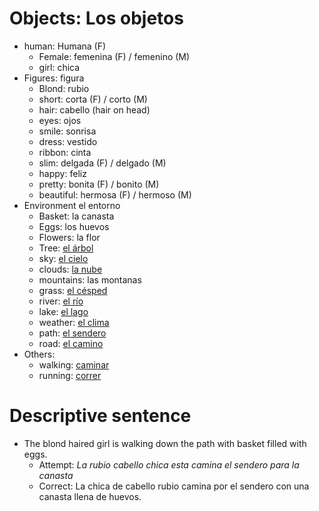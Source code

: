 # Objects: Los objetos
- human: Humana (F)
	- Female: femenina (F) / femenino (M)
	- girl: chica
- Figures: figura
	- Blond: rubio
	- short: corta (F) / corto (M)
	- hair: cabello (hair on head)
	- eyes: ojos
	- smile: sonrisa 
	- dress: vestido
	- ribbon: cinta
	- slim: delgada (F) / delgado (M) 
	- happy: feliz
	- pretty: bonita (F) / bonito (M)
	- beautiful: hermosa (F) / hermoso (M)
- Environment el entorno
	- Basket: la canasta
	- Eggs: los huevos
	- Flowers: la flor
	- Tree: [el árbol](https://www.spanishdict.com/translate/el%20%C3%A1rbol?langFrom=es)
	- sky: [el cielo](https://www.spanishdict.com/translate/el%20cielo?langFrom=es)
	- clouds: [la nube](https://www.spanishdict.com/translate/la%20nube?langFrom=es)
	- mountains: las montanas
	- grass: [el césped](https://www.spanishdict.com/translate/el%20c%C3%A9sped?langFrom=es)
	- river: [el río](https://www.spanishdict.com/translate/el%20r%C3%ADo?langFrom=es)
	- lake: [el lago](https://www.spanishdict.com/translate/el%20lago?langFrom=es)
	- weather: [el clima](https://www.spanishdict.com/translate/el%20clima?langFrom=es)
	- path: [el sendero](https://www.spanishdict.com/translate/el%20sendero) 
	- road: [el camino](https://www.spanishdict.com/translate/el%20camino?langFrom=es)
- Others:
	- walking: [caminar](https://www.spanishdict.com/translate/caminar?langFrom=es)
	- running: [correr](https://www.spanishdict.com/translate/correr?langFrom=es)
# Descriptive sentence
- The blond haired girl is walking down the path with basket filled with eggs.
	- Attempt: *La rubio cabello chica esta camina el sendero para la canasta*
	- Correct: La chica de cabello rubio camina por el sendero con una canasta llena de huevos.